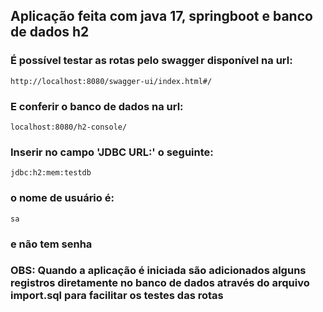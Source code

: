 ## Aplicação feita com java 17, springboot e banco de dados h2

### É possível testar as rotas pelo swagger disponível na url:

```
http://localhost:8080/swagger-ui/index.html#/
```

### E conferir o banco de dados na url:
```
localhost:8080/h2-console/
```

### Inserir no campo 'JDBC URL:' o seguinte:
```
jdbc:h2:mem:testdb
```

### o nome de usuário é:
```
sa
```

### e não tem senha

### OBS: Quando a aplicação é iniciada são adicionados alguns registros diretamente no banco de dados através do arquivo import.sql para facilitar os testes das rotas 